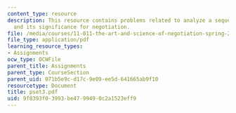 ```yaml
---
content_type: resource
description: This resource contains problems related to analyze a sequence of communication
  and its significance for negotiation.
file: /media/courses/11-011-the-art-and-science-of-negotiation-spring-2006/9f8393f03993be4799490c2a1523eff9_pset3.pdf
file_type: application/pdf
learning_resource_types:
- Assignments
ocw_type: OCWFile
parent_title: Assignments
parent_type: CourseSection
parent_uid: 071b5e9c-d17c-9e09-ee5d-641665ab9f10
resourcetype: Document
title: pset3.pdf
uid: 9f8393f0-3993-be47-9949-0c2a1523eff9
---
```

